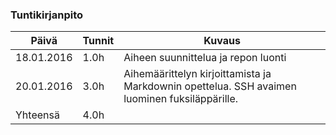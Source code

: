 ### Tuntikirjanpito
Päivä | Tunnit | Kuvaus
--------------- | ----- | ------
18.01.2016 | 1.0h | Aiheen suunnittelua ja repon luonti
20.01.2016 | 3.0h | Aihemäärittelyn kirjoittamista ja Markdownin opettelua. SSH avaimen luominen fuksiläppärille.
Yhteensä | 4.0h |
